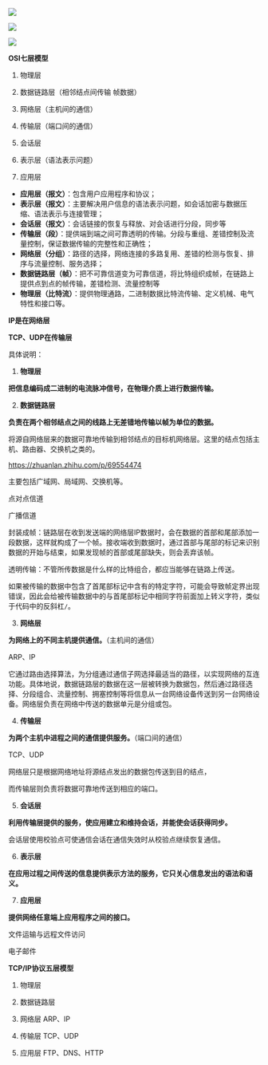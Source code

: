 ![](https://img2018.cnblogs.com/blog/420532/201904/420532-20190403103254194-2100386349.png)

![](https://img-blog.csdn.net/20150201170646404)





![](https://img-blog.csdn.net/2018100111234112?watermark/2/text/aHR0cHM6Ly9ibG9nLmNzZG4ubmV0L3l1cWlsaW41MjA=/font/5a6L5L2T/fontsize/400/fill/I0JBQkFCMA==/dissolve/70)

**OSI七层模型**

1. 物理层

2. 数据链路层（相邻结点间传输 帧数据）

3. 网络层（主机间的通信）

4. 传输层（端口间的通信）

5. 会话层

6. 表示层（语法表示问题）

7. 应用层

   

- **应用层（报文）**：包含用户应用程序和协议；
- **表示层（报文）**：主要解决用户信息的语法表示问题，如会话加密与数据压缩、语法表示与连接管理；
- **会话层（报文）**：会话链接的恢复与释放、对会话进行分段，同步等
- **传输层（段）**：提供端到端之间可靠透明的传输。分段与重组、差错控制及流量控制，保证数据传输的完整性和正确性；
- **网络层（分组）**：路径的选择，网络连接的多路复用、差错的检测与恢复、排序与流量控制、服务选择；
- **数据链路层（帧）**：把不可靠信道变为可靠信道，将比特组织成帧，在链路上提供点到点的帧传输，差错检测、流量控制等
- **物理层（比特流）**：提供物理通路，二进制数据比特流传输、定义机械、电气特性和接口等。



**IP是在网络层**

**TCP、UDP在传输层**



具体说明：

1. **物理层**

**把信息编码成二进制的电流脉冲信号，在物理介质上进行数据传输。**



2. **数据链路层**

**负责在两个相邻结点之间的线路上无差错地传输以帧为单位的数据。**

将源自网络层来的数据可靠地传输到相邻结点的目标机网络层。这里的结点包括主机、路由器、交换机之类的。

https://zhuanlan.zhihu.com/p/69554474

主要包括广域网、局域网、交换机等。

点对点信道

广播信道

封装成帧：链路层在收到发送端的网络层IP数据时，会在数据的首部和尾部添加一段数据，这样就构成了一个帧。接收端收到数据时，通过首部与尾部的标记来识别数据的开始与结束，如果发现帧的首部或尾部缺失，则会丢弃该帧。

透明传输：不管所传数据是什么样的比特组合，都应当能够在链路上传送。

如果被传输的数据中包含了首尾部标记中含有的特定字符，可能会导致帧定界出现错误，因此会给被传输数据中的与首尾部标记中相同字符前面加上转义字符，类似于代码中的反斜杠`/`。



3. **网络层**

**为网络上的不同主机提供通信。**（主机间的通信）

ARP、IP

它通过路由选择算法，为分组通过通信子网选择最适当的路径，以实现网络的互连功能。具体地说，数据链路层的数据在这一层被转换为数据包，然后通过路径选择、分段组合、流量控制、拥塞控制等将信息从一台网络设备传送到另一台网络设备。网络层负责在网络中传送的数据单元是分组或包。



4. **传输层**

**为两个主机中进程之间的通信提供服务。**（端口间的通信）

TCP、UDP

网络层只是根据网络地址将源结点发出的数据包传送到目的结点，

而传输层则负责将数据可靠地传送到相应的端口。



5. **会话层**

**利用传输层提供的服务，使应用建立和维持会话，并能使会话获得同步。**

会话层使用校验点可使通信会话在通信失效时从校验点继续恢复通信。



6. **表示层**

**在应用过程之间传送的信息提供表示方法的服务，它只关心信息发出的语法和语义。**



7. **应用层**

**提供网络任意端上应用程序之间的接口。**

文件运输与远程文件访问

电子邮件







**TCP/IP协议五层模型**

1. 物理层

2. 数据链路层

3. 网络层 ARP、IP

4. 传输层 TCP、UDP

5. 应用层 FTP、DNS、HTTP